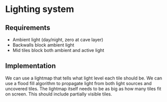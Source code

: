 # Lighting system

## Requirements
- Ambient light (day/night, zero at cave layer)
- Backwalls block ambient light
- Mid tiles block both ambient and active light

## Implementation

We can use a lightmap that tells what light level each tile should be.
We can use a flood fill algorithm to propagate light from both light sources
and uncovered tiles.
The lightmap itself needs to be as big as how many tiles fit on screen.
This should include partially visible tiles.
